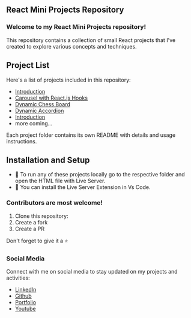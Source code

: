 ## React Mini Projects Repository

### Welcome to my React Mini Projects repository! 

This repository contains a collection of small React projects that I've created to explore various concepts and techniques.

## Project List

Here's a list of projects included in this repository:

- [Introduction](./introduction)
- [Carousel with React.js Hooks](./Carousel)
- [Dynamic Chess Board](./chessboard)
- [Dynamic Accordion](./accordion)
- [Introduction](./introduction)
- more coming...

Each project folder contains its own README with details and usage instructions.

## Installation and Setup

- 🚗 To run any of these projects locally go to the respective folder and open the HTML file with Live Server.
- 🔎 You can install the Live Server Extension in Vs Code.

### Contributors are most welcome!

1. Clone this repository:
2. Create a fork
3. Create a PR

Don't forget to give it a ⭐

### Social Media

Connect with me on social media to stay updated on my projects and activities:

- [LinkedIn](https://www.linkedin.com/in/vivek-srivas)
- [Github](https://github.com/Vivek3072)
- [Portfolio](https://vivek-srivastava.netlify.app/)
- [Youtube](https://www.youtube.com/@viveksrivastava3072)
